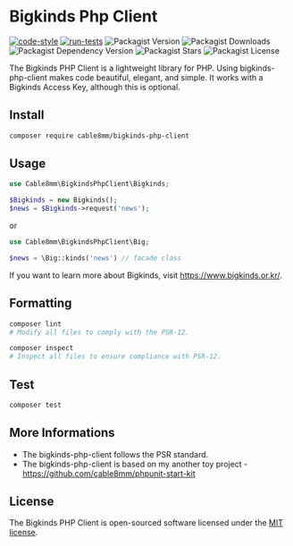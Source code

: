 # Bigkinds Php Client

[![code-style](https://github.com/cable8mm/bigkinds-php-client/actions/workflows/code-style.yml/badge.svg)](https://github.com/cable8mm/bigkinds-php-client/actions/workflows/code-style.yml)
[![run-tests](https://github.com/cable8mm/bigkinds-php-client/actions/workflows/run-tests.yml/badge.svg)](https://github.com/cable8mm/bigkinds-php-client/actions/workflows/run-tests.yml)
![Packagist Version](https://img.shields.io/packagist/v/cable8mm/bigkinds-php-client)
![Packagist Downloads](https://img.shields.io/packagist/dt/cable8mm/bigkinds-php-client)
![Packagist Dependency Version](https://img.shields.io/packagist/dependency-v/cable8mm/bigkinds-php-client/php)
![Packagist Stars](https://img.shields.io/packagist/stars/cable8mm/bigkinds-php-client)
![Packagist License](https://img.shields.io/packagist/l/cable8mm/bigkinds-php-client)

The Bigkinds PHP Client is a lightweight library for PHP. Using bigkinds-php-client makes code beautiful, elegant, and simple. It works with a Bigkinds Access Key, although this is optional.

## Install

```sh
composer require cable8mm/bigkinds-php-client
```

## Usage

```php
use Cable8mm\BigkindsPhpClient\Bigkinds;

$Bigkinds = new Bigkinds();
$news = $Bigkinds->request('news');
```

or

```php
use Cable8mm\BigkindsPhpClient\Big;

$news = \Big::kinds('news') // facade class
```

If you want to learn more about Bigkinds, visit https://www.bigkinds.or.kr/.

## Formatting

```bash
composer lint
# Modify all files to comply with the PSR-12.

composer inspect
# Inspect all files to ensure compliance with PSR-12.
```

## Test

```sh
composer test
```

## More Informations

- The bigkinds-php-client follows the PSR standard.
- The bigkinds-php-client is based on my another toy project - https://github.com/cable8mm/phpunit-start-kit

## License

The Bigkinds PHP Client is open-sourced software licensed under the [MIT license](https://opensource.org/licenses/MIT).
